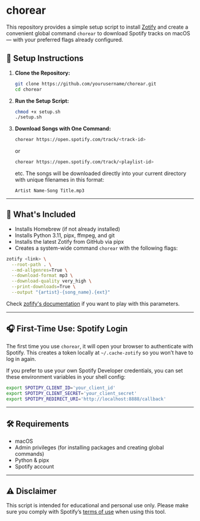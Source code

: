 # chorear

This repository provides a simple setup script to install [Zotify](https://github.com/zotify-dev/zotify) and create a convenient global command `chorear` to download Spotify tracks on macOS — with your preferred flags already configured.

## 🚀 Setup Instructions

1. **Clone the Repository:**

   ```bash
   git clone https://github.com/yourusername/chorear.git
   cd chorear
   ```

2. **Run the Setup Script:**

   ```bash
   chmod +x setup.sh
   ./setup.sh
   ```

3. **Download Songs with One Command:**

   ```bash
   chorear https://open.spotify.com/track/<track-id>
   ```
   or
   ```bash
   chorear https://open.spotify.com/track/<playlist-id>
   ```
   etc.
   The songs will be downloaded directly into your current directory with unique filenames in this format:

   ```
   Artist Name-Song Title.mp3
   ```

---

## 🔧 What's Included

- Installs Homebrew (if not already installed)
- Installs Python 3.11, pipx, ffmpeg, and git
- Installs the latest Zotify from GitHub via pipx
- Creates a system-wide command `chorear` with the following flags:

```bash
zotify <link> \
  --root-path . \
  --md-allgenres=True \
  --download-format mp3 \
  --download-quality very_high \
  --print-downloads=True \
  --output "{artist}-{song_name}.{ext}"
```
Check [zofify's documentation](https://github.com/zotify-dev/zotify) if you want to play with this parameters.

---

## 🎧 First-Time Use: Spotify Login

The first time you use `chorear`, it will open your browser to authenticate with Spotify. This creates a token locally at `~/.cache-zotify` so you won’t have to log in again.

If you prefer to use your own Spotify Developer credentials, you can set these environment variables in your shell config:

```bash
export SPOTIPY_CLIENT_ID='your_client_id'
export SPOTIPY_CLIENT_SECRET='your_client_secret'
export SPOTIPY_REDIRECT_URI='http://localhost:8888/callback'
```

---

## 🛠️ Requirements

- macOS
- Admin privileges (for installing packages and creating global commands)
- Python & pipx
- Spotify account

---

## ⚠️ Disclaimer

This script is intended for educational and personal use only. Please make sure you comply with Spotify’s [terms of use](https://www.spotify.com/legal/end-user-agreement/) when using this tool.
